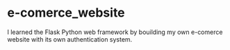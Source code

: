 # e-comerce_website
I learned the Flask Python web framework by bouilding my own e-comerce website with its own authentication system.
